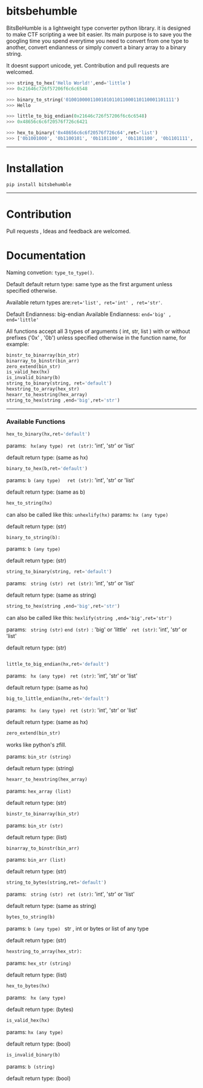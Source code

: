 # bitsbehumble

BitsBeHumble is a lightweight type converter python library. it is designed to make CTF scripting a wee bit easier.
Its main purpose is to save you the googling time you spend everytime you need to convert from one type to another, convert endianness or simply convert a binary array to a binary string.

It doesnt support unicode, yet.
Contribution and pull requests are welcomed.

```python
>>> string_to_hex('Hello World!',end='little')
>>> 0x21646c726f57206f6c6c6548

>>> binary_to_string('0100100001100101011011000110110001101111')
>>> Hello

>>> little_to_big_endian(0x21646c726f57206f6c6c6548)
>>> 0x48656c6c6f20576f726c6421

>>> hex_to_binary('0x48656c6c6f20576f726c64',ret='list')
>>> ['0b1001000', '0b1100101', '0b1101100', '0b1101100', '0b1101111', '0b100000', '0b1010111', '0b1101111', '0b1110010', '0b1101100', '0b1100100']
```
---

# Installation

```pip install bitsbehumble```

---
# Contribution

Pull requests , Ideas  and feedback are welcomed.
 
# Documentation

Naming convetion: ```type_to_type()```.

Default default return type: same type as the first argument unless specified otherwise.

Available return types are:```ret='list', ret='int' , ret='str'```.

Default Endianness: big-endian 
Available Endianness: ``` end='big' , end='little' ```

All functions accept all 3 types of arguments ( int, str, list ) with or without prefixes ('0x' , '0b') unless specified otherwise in the function name, for example:

```python
binstr_to_binarray(bin_str)  
binarray_to_binstr(bin_arr)
zero_extend(bin_str)
is_valid_hex(hx)
is_invalid_binary(b)
string_to_binary(string, ret='default')
hexstring_to_array(hex_str)
hexarr_to_hexstring(hex_array)
string_to_hex(string ,end='big',ret='str') 
```
---
### Available Functions

```python
hex_to_binary(hx,ret='default')
```
params: ``` hx(any type)```
         ``` ret (str)```: 'int', 'str' or 'list'
         
default return type: (same as hx)  


```python
binary_to_hex(b,ret='default')
```
params: ```b (any type) ```
         ``` ret (str)```: 'int', 'str' or 'list'
         
default return type: (same as b)  

```python
hex_to_string(hx)
```
can also be called like this: ```unhexlify(hx)```
params: ```hx (any type) ```

default return type: (str)

```python
binary_to_string(b):
```
params: ```b (any type)```

default return type: (str)

```python
string_to_binary(string, ret='default')
```
params: ``` string (str)```
         ``` ret (str)```: 'int', 'str' or 'list'
         
default return type: (same as string)   

```python
string_to_hex(string ,end='big',ret='str')
```
can also be called like this: ```hexlify(string ,end='big',ret='str')```

params: ``` string (str)```
        ```end (str) ```: 'big' or 'little'
        ``` ret (str)```: 'int', 'str' or 'list'
            
            
default return type: (str)

```python

little_to_big_endian(hx,ret='default')
```
params: ``` hx (any type)```
          ``` ret (str)```: 'int', 'str' or 'list'

default return type: (same as hx)   

```python
big_to_little_endian(hx,ret='default')
```
params: ``` hx (any type)```
          ``` ret (str)```: 'int', 'str' or 'list'
          
default return type: (same as hx)   

```python
zero_extend(bin_str)
```
works like python's zfill.

params: ```bin_str (string) ```

default return type:  (string)

```python
hexarr_to_hexstring(hex_array)
```
params: ```hex_array (list) ```

default return type: (str)

```python
binstr_to_binarray(bin_str)
```
params: ```bin_str (str) ```

default return type: (list)

```python
binarray_to_binstr(bin_arr)
```
params: ```bin_arr (list) ```

default return type: (str)

```python
string_to_bytes(string,ret='default')
```
params: ``` string (str)```
         ``` ret (str)```: 'int', 'str' or 'list'
         
default return type: (same as string)      

```python
bytes_to_string(b)

```
params: ```b (any type) ``` str , int or bytes or list of any type

default return type: (str)

```python
hexstring_to_array(hex_str):
```
params: ```hex_str (string) ```

default return type: (list)

```python
hex_to_bytes(hx)
```
params: ``` hx (any type)```

default return type: (bytes)


```python
is_valid_hex(hx)
```
params: ```hx (any type) ```

default return type: (bool)

```python
is_invalid_binary(b)
```
params: ```b (string) ```

default return type: (bool)
